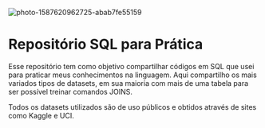 ![photo-1587620962725-abab7fe55159](https://user-images.githubusercontent.com/91103250/197905860-f303b3cb-c805-423b-aa0b-b5e9cc85c3c5.jpg)


# Repositório SQL para Prática
Esse repositório tem como objetivo compartilhar códigos em SQL que usei para praticar meus conhecimentos na linguagem.
Aqui compartilho os mais variados tipos de datasets, em sua maioria com mais de uma tabela para ser possível treinar comandos JOINS.

Todos os datasets utilizados são de uso públicos e obtidos através de sites como Kaggle e UCI.
